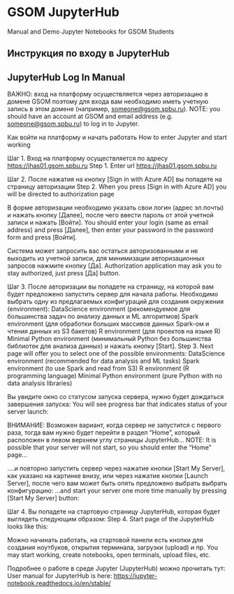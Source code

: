# GSOM JupyterHub
Manual and Demo Jupyter Notebooks for GSOM Students

## Инструкция по входу в JupyterHub
## JupyterHub Log In Manual  


ВАЖНО: вход на платформу осуществляется через авторизацию в домене GSOM поэтому для входа вам необходимо иметь учетную запись в этом домене (например, someone@gsom.spbu.ru). 
NOTE: you should have an account at GSOM and email address (e.g. someone@gsom.spbu.ru) to log in to Jupyter.

Как войти на платформу и начать работать
How to enter Jupyter and start working

Шаг 1. Вход на платформу осуществляется по адресу https://jhas01.gsom.spbu.ru 
Step 1. Enter url https://jhas01.gsom.spbu.ru 



Шаг 2. После нажатия на кнопку [Sign in with Azure AD] вы попадете на страницу авторизации 
Step 2. When you press [Sign in with Azure AD] you will be directed to authorization page





В форме авторизации необходимо указать свои логин (адрес эл.почты) и нажать кнопку [Далее], после чего ввести пароль от этой учетной записи и нажать [Войти]. 
You should enter your login (same as email address) and press [Далее], then enter your password in the password form and press [Войти].



Система может запросить вас остаться авторизованными и не выходить из учетной записи, для минимизации авторизационных запросов нажмите кнопку [Да].
Authorization application may ask you to stay authorized, just press [Да] button.

Шаг 3. После авторизации вы попадете на страницу, на которой вам будет предложено запустить сервер для начала работы. Необходимо выбрать одну из предлагаемых конфигураций для создания окружения (environment):
DataScience environment (рекомендуемое для большинства задач по анализу данных и ML алгоритмов)
Spark environment (для обработки больших массивов данных Spark-ом и чтения данных из S3 бакетов)
R environment (для проектов на языке R)
Minimal Python environment (минимальный Python без большинства библиотек для анализа данных)
и нажать кнопку [Start].
Step 3. Next page will offer you to select one of the possible environments:
DataScience environment (recommended for data analysis and ML tasks)
Spark environment (to use Spark and read from S3)
R environment (R programming language)
Minimal Python environment (pure Python with no data analysis libraries)




Вы увидите окно со статусом запуска сервера, нужно будет дождаться завершения запуска:
You will see progress bar that indicates status of your server launch:



ВНИМАНИЕ: Возможен вариант, когда сервер не запустится с первого раза, тогда вам нужно будет перейти в раздел “Home”, который расположен в левом верхнем углу страницы JupyterHub…
NOTE: It is possible that your server will not start, so you should enter the “Home” page...



....и повторно запустить сервер через нажатие кнопки [Start My Server], как указано на картинке внизу, или через нажатие кнопки [Launch Server], после чего вам может быть опять предложено выбрать выбрать конфигурацию:
...and start your server one more time manually by pressing [Start My Server] button:



Шаг 4. Вы попадете на стартовую страницу JupyterHub, которая будет выглядеть следующим образом:
Step 4. Start page of the JupyterHub looks like this:



Можно начинать работать, на стартовой панели есть кнопки для создания ноутбуков, открытия терминала, загрузки (upload) и пр.
You may start working, create notebooks, open terminals, upload files, etc.



Подробнее о работе в среде Jupyter (JupyterHub) можно прочитать тут: 
User manual for JupyterHub is here:
https://jupyter-notebook.readthedocs.io/en/stable/ 






